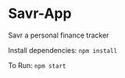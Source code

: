 # Savr-App
Savr a personal finance tracker

Install dependencies:
`npm install`

To Run:
`npm start`

